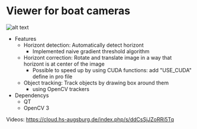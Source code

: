 # Viewer for boat cameras
![alt text](https://raw.githubusercontent.com/julled/boatCamViewer/master/screenshot.jpg)
* Features
  - Horizont detection: Automatically detect horizont 
    - Implemented naive gradient threshold algorithm
  - Horizont correction: Rotate and translate image in a way that horizont is at center of the image
    - Possible to speed up by using CUDA functions: add "USE_CUDA" define in pro file
  - Object tracking: Track objects by drawing box around them 
    - using OpenCV trackers
* Dependencys
  - QT
  - OpenCV 3

Videos:
https://cloud.hs-augsburg.de/index.php/s/ddCsSjJZoRRi5Tq
